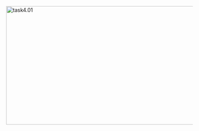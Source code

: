 <img src="https://socialify.git.ci/Bongeka-Bhungane/task4.01/image?language=1&owner=1&name=1&stargazers=1&theme=Light" alt="task4.01" width="640" height="320" />
 
 
